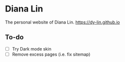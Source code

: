 # Diana Lin

The personal website of Diana Lin. https://dy-lin.github.io

## To-do

- [ ] Try Dark mode skin
- [ ] Remove excess pages (i.e. fix sitemap)
